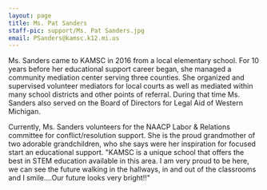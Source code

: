 ```yaml
---
layout: page
title: Ms. Pat Sanders
staff-pic: support/Ms. Pat Sanders.jpg
email: PSanders@kamsc.k12.mi.us
---
```

Ms. Sanders came to KAMSC in 2016 from a local elementary school.  For 10 years before her educational support career began, she managed a community mediation center serving three counties.  She organized and supervised volunteer mediators for local courts as well as mediated within many school districts and other points of referral.  During that time Ms. Sanders also served on the Board of Directors for Legal Aid of Western Michigan.

Currently, Ms. Sanders volunteers for the NAACP Labor & Relations committee for conflict/resolution support. She is the proud grandmother of two adorable grandchildren, who she says were her inspiration for focused start an educational support.  "KAMSC is a unique school that offers the best in STEM education available in this area.  I am very proud to be here,  we can see the future walking in the hallways, in and out of the classrooms and I smile….Our future looks very bright!!"